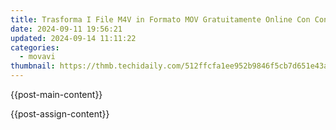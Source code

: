 ```yaml
---
title: Trasforma I File M4V in Formato MOV Gratuitamente Online Con ConvertiMovavi
date: 2024-09-11 19:56:21
updated: 2024-09-14 11:11:22
categories:
  - movavi
thumbnail: https://thmb.techidaily.com/512ffcfa1ee952b9846f5cb7d651e43a3e26903ab25eda358cd1badd2bb5aa9c.jpg
---
```


{{post-main-content}}

<ins class="adsbygoogle"
     style="display:block"
     data-ad-format="autorelaxed"
     data-ad-client="ca-pub-7571918770474297"
     data-ad-slot="1223367746"></ins>

{{post-assign-content}}

<ins class="adsbygoogle"
     style="display:block"
     data-ad-client="ca-pub-7571918770474297"
     data-ad-slot="8358498916"
     data-ad-format="auto"
     data-full-width-responsive="true"></ins>
